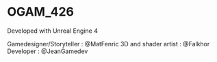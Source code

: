 # OGAM_426

Developed with Unreal Engine 4

Gamedesigner/Storyteller : @MatFenric
3D and shader artist : @Falkhor
Developer : @JeanGamedev
